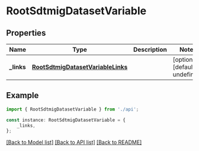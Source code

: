 # RootSdtmigDatasetVariable


## Properties

Name | Type | Description | Notes
------------ | ------------- | ------------- | -------------
**_links** | [**RootSdtmigDatasetVariableLinks**](RootSdtmigDatasetVariableLinks.md) |  | [optional] [default to undefined]

## Example

```typescript
import { RootSdtmigDatasetVariable } from './api';

const instance: RootSdtmigDatasetVariable = {
    _links,
};
```

[[Back to Model list]](../README.md#documentation-for-models) [[Back to API list]](../README.md#documentation-for-api-endpoints) [[Back to README]](../README.md)
